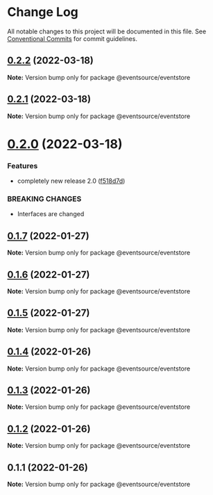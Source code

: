 # Change Log

All notable changes to this project will be documented in this file.
See [Conventional Commits](https://conventionalcommits.org) for commit guidelines.

## [0.2.2](https://github.com/thomasvargiu/eventsource-ts/compare/@eventsource/eventstore@0.2.1...@eventsource/eventstore@0.2.2) (2022-03-18)

**Note:** Version bump only for package @eventsource/eventstore





## [0.2.1](https://github.com/thomasvargiu/eventsource-ts/compare/@eventsource/eventstore@0.2.0...@eventsource/eventstore@0.2.1) (2022-03-18)

**Note:** Version bump only for package @eventsource/eventstore





# [0.2.0](https://github.com/thomasvargiu/eventsource-ts/compare/@eventsource/eventstore@0.1.7...@eventsource/eventstore@0.2.0) (2022-03-18)


### Features

* completely new release 2.0 ([f518d7d](https://github.com/thomasvargiu/eventsource-ts/commit/f518d7d5a5f6223d1a36332355e9cd352350b40d))


### BREAKING CHANGES

* Interfaces are changed





## [0.1.7](https://github.com/thomasvargiu/eventsource-ts/compare/@eventsource/eventstore@0.1.6...@eventsource/eventstore@0.1.7) (2022-01-27)

**Note:** Version bump only for package @eventsource/eventstore





## [0.1.6](https://github.com/thomasvargiu/eventsource-ts/compare/@eventsource/eventstore@0.1.4...@eventsource/eventstore@0.1.6) (2022-01-27)

**Note:** Version bump only for package @eventsource/eventstore





## [0.1.5](https://github.com/thomasvargiu/eventsource-ts/compare/@eventsource/eventstore@0.1.4...@eventsource/eventstore@0.1.5) (2022-01-27)

**Note:** Version bump only for package @eventsource/eventstore





## [0.1.4](https://github.com/thomasvargiu/eventsource-ts/compare/@eventsource/eventstore@0.1.3...@eventsource/eventstore@0.1.4) (2022-01-26)

**Note:** Version bump only for package @eventsource/eventstore





## [0.1.3](https://github.com/thomasvargiu/eventsource-ts/compare/@eventsource/eventstore@0.1.2...@eventsource/eventstore@0.1.3) (2022-01-26)

**Note:** Version bump only for package @eventsource/eventstore





## [0.1.2](https://github.com/thomasvargiu/eventsource-ts/compare/@eventsource/eventstore@0.1.1...@eventsource/eventstore@0.1.2) (2022-01-26)

**Note:** Version bump only for package @eventsource/eventstore





## 0.1.1 (2022-01-26)

**Note:** Version bump only for package @eventsource/eventstore
